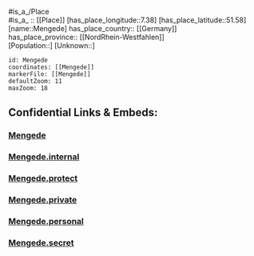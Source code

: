 ﻿---
location: [51.58,7.38] 
mapzoom: [7,12] 
mapmarker: city 
type: City
tags:
- geo/City


SpocWebEntityId: 32409
isDeleted: false
confidential: public

---
#is_a_/Place  
#is_a_ :: [[Place]] 
[has_place_longitude::7.38] 
[has_place_latitude::51.58] 
[name::Mengede] 
has_place_country:: [[Germany]]  
has_place_province:: [[NordRhein-Westfahlen]]  
[Population::] 
[Unknown::] 


```leaflet
id: Mengede
coordinates: [[Mengede]] 
markerFile: [[Mengede]] 
defaultZoom: 11 
maxZoom: 18
```


## Confidential Links & Embeds: 

### [Mengede](/_public/Earth/Continent/Europe/Europe~Central/Germany/Germany~West/Nord_Rhein-Westfalen/counties~NW/Dortmund/Mengede.md) 

### [Mengede.internal](/_internal/Earth/Continent/Europe/Europe~Central/Germany/Germany~West/Nord_Rhein-Westfalen/counties~NW/Dortmund/Mengede.internal.md) 

### [Mengede.protect](/_protect/Earth/Continent/Europe/Europe~Central/Germany/Germany~West/Nord_Rhein-Westfalen/counties~NW/Dortmund/Mengede.protect.md) 

### [Mengede.private](/_private/Earth/Continent/Europe/Europe~Central/Germany/Germany~West/Nord_Rhein-Westfalen/counties~NW/Dortmund/Mengede.private.md) 

### [Mengede.personal](/_personal/Earth/Continent/Europe/Europe~Central/Germany/Germany~West/Nord_Rhein-Westfalen/counties~NW/Dortmund/Mengede.personal.md) 

### [Mengede.secret](/_secret/Earth/Continent/Europe/Europe~Central/Germany/Germany~West/Nord_Rhein-Westfalen/counties~NW/Dortmund/Mengede.secret.md) 
